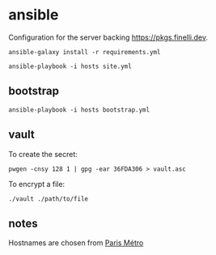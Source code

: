 # ansible

Configuration for the server backing https://pkgs.finelli.dev.

```shell
ansible-galaxy install -r requirements.yml
```

```shell
ansible-playbook -i hosts site.yml
```

## bootstrap

```shell
ansible-playbook -i hosts bootstrap.yml
```

## vault

To create the secret:

```shell
pwgen -cnsy 128 1 | gpg -ear 36FDA306 > vault.asc
```

To encrypt a file:

```shell
./vault ./path/to/file
```

## notes

Hostnames are chosen from
[Paris Métro](https://namingschemes.com/Paris_M%C3%A9tro)
